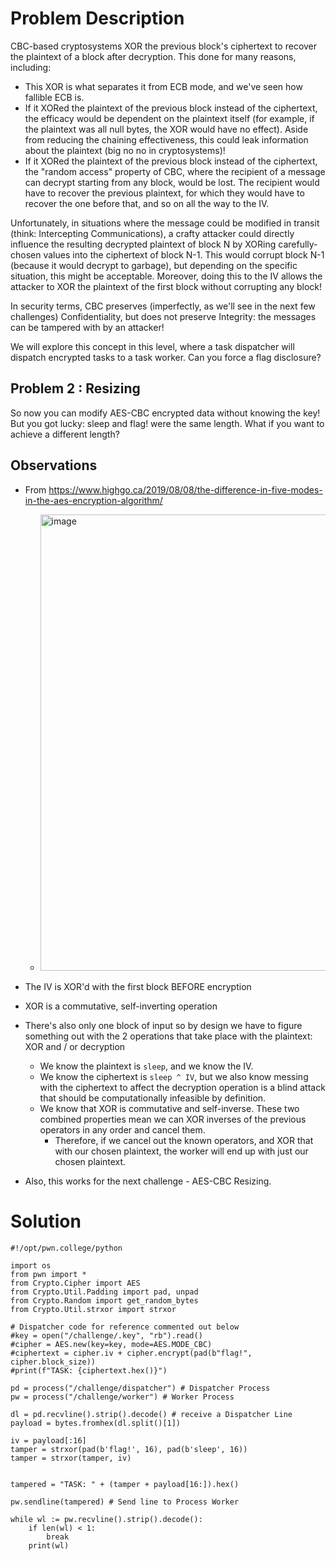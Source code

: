 # Problem Description
CBC-based cryptosystems XOR the previous block's ciphertext to recover the plaintext of a block after decryption. This done for many reasons, including:

  - This XOR is what separates it from ECB mode, and we've seen how fallible ECB is.
  - If it XORed the plaintext of the previous block instead of the ciphertext, the efficacy would be dependent on the plaintext itself (for example, if the plaintext was all null bytes, the XOR would have no effect). Aside from reducing the chaining effectiveness, this could leak information about the plaintext (big no no in cryptosystems)!
  - If it XORed the plaintext of the previous block instead of the ciphertext, the "random access" property of CBC, where the recipient of a message can decrypt starting from any block, would be lost. The recipient would have to recover the previous plaintext, for which they would have to recover the one before that, and so on all the way to the IV.

Unfortunately, in situations where the message could be modified in transit (think: Intercepting Communications), a crafty attacker could directly influence the resulting decrypted plaintext of block N by XORing carefully-chosen values into the ciphertext of block N-1. This would corrupt block N-1 (because it would decrypt to garbage), but depending on the specific situation, this might be acceptable. Moreover, doing this to the IV allows the attacker to XOR the plaintext of the first block without corrupting any block!

In security terms, CBC preserves (imperfectly, as we'll see in the next few challenges) Confidentiality, but does not preserve Integrity: the messages can be tampered with by an attacker!

We will explore this concept in this level, where a task dispatcher will dispatch encrypted tasks to a task worker. Can you force a flag disclosure?

## Problem 2 : Resizing
So now you can modify AES-CBC encrypted data without knowing the key! But you got lucky: sleep and flag! were the same length. What if you want to achieve a different length?


## Observations
- From https://www.highgo.ca/2019/08/08/the-difference-in-five-modes-in-the-aes-encryption-algorithm/ 
  - <img width="896" height="730" alt="image" src="https://github.com/user-attachments/assets/16606c3a-d752-4c66-b505-9a2e5cc1f7f1" />

- The IV is XOR'd with the first block BEFORE encryption
- XOR is a commutative, self-inverting operation
- There's also only one block of input so by design we have to figure something out with the 2 operations that take place with the plaintext: XOR and / or decryption
  - We know the plaintext is `sleep`, and we know the IV.
  - We know the ciphertext is `sleep ^ IV`, but we also know messing with the ciphertext to affect the decryption operation is a blind attack that should be computationally infeasible by definition.
  - We know that XOR is commutative and self-inverse. These two combined properties mean we can XOR inverses of the previous operators in any order and cancel them.
    - Therefore, if we cancel out the known operators, and XOR that with our chosen plaintext, the worker will end up with just our chosen plaintext.
- Also, this works for the next challenge - AES-CBC Resizing.

# Solution
```
#!/opt/pwn.college/python

import os
from pwn import *
from Crypto.Cipher import AES
from Crypto.Util.Padding import pad, unpad
from Crypto.Random import get_random_bytes
from Crypto.Util.strxor import strxor

# Dispatcher code for reference commented out below
#key = open("/challenge/.key", "rb").read()
#cipher = AES.new(key=key, mode=AES.MODE_CBC)
#ciphertext = cipher.iv + cipher.encrypt(pad(b"flag!", cipher.block_size))
#print(f"TASK: {ciphertext.hex()}")

pd = process("/challenge/dispatcher") # Dispatcher Process
pw = process("/challenge/worker") # Worker Process

dl = pd.recvline().strip().decode() # receive a Dispatcher Line
payload = bytes.fromhex(dl.split()[1])

iv = payload[:16]
tamper = strxor(pad(b'flag!', 16), pad(b'sleep', 16))
tamper = strxor(tamper, iv)


tampered = "TASK: " + (tamper + payload[16:]).hex()

pw.sendline(tampered) # Send line to Process Worker

while wl := pw.recvline().strip().decode():
    if len(wl) < 1:
        break
    print(wl)
```
